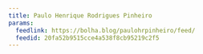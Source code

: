 ```yaml
---
title: Paulo Henrique Rodrigues Pinheiro
params:
  feedlink: https://bolha.blog/paulohrpinheiro/feed/
  feedid: 20fa52b9515cce4a538f8cb95219c2f5
---
```

